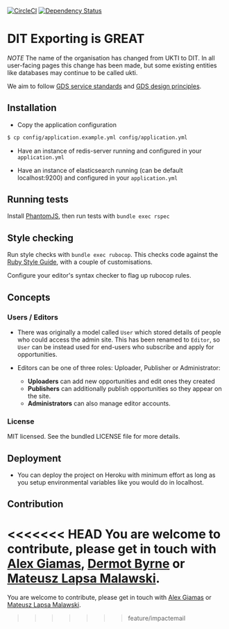 [![CircleCI](https://circleci.com/gh/uktrade/export-opportunities.svg?style=svg)](https://circleci.com/gh/uktrade/export-opportunities)
[![Dependency Status](https://gemnasium.com/badges/github.com/uktrade/export-opportunities.svg)](https://gemnasium.com/github.com/uktrade/export-opportunities)

# DIT Exporting is GREAT

*NOTE* The name of the organisation has changed from UKTI to DIT. In all
user-facing pages this change has been made, but some existing entities like
databases may continue to be called ukti.

We aim to follow [GDS service standards](https://www.gov.uk/service-manual/service-standard) and [GDS design principles](https://www.gov.uk/design-principles).


## Installation

* Copy the application configuration
```bash
$ cp config/application.example.yml config/application.yml
```
* Have an instance of redis-server running and configured in your `application.yml`

* Have an instance of elasticsearch running (can be default localhost:9200) and configured in your `application.yml`

## Running tests

Install [PhantomJS](http://phantomjs.org/), then run tests with `bundle exec rspec`

## Style checking

Run style checks with `bundle exec rubocop`. This checks code against the [Ruby Style Guide](https://github.com/bbatsov/ruby-style-guide), with a couple of customisations.

Configure your editor's syntax checker to flag up rubocop rules.

## Concepts

### Users / Editors

* There was originally a model called `User` which stored details of people who could access the admin site. This has been renamed to `Editor`, so `User` can be instead used for end-users who subscribe and apply for opportunities.

* Editors can be one of three roles: Uploader, Publisher or Administrator:

  * **Uploaders** can add new opportunities and edit ones they created
  * **Publishers** can additionally publish opportunities so they appear on the site.
  * **Administrators** can also manage editor accounts.

### License

MIT licensed. See the bundled LICENSE file for more details.
  
## Deployment
  
* You can deploy the project on Heroku with minimum effort as long as you setup environmental variables like you would do in localhost.

## Contribution
<<<<<<< HEAD
You are welcome to contribute, please get in touch with [Alex Giamas](mailto:alexandros.giamas@digital.trade.gov.uk), [Dermot Byrne](mailto:dermot.byrne@digital.trade.gov.uk) or [Mateusz Lapsa Malawski](mailto:mateusz.lapsa-malawski@digital.trade.gov.uk).
=======
You are welcome to contribute, please get in touch with [Alex Giamas](mailto:alexandros.giamas@digital.trade.gov.uk) or [Mateusz Lapsa Malawski](mailto:mateusz.lapsa-malawski@digital.trade.gov.uk).
>>>>>>> feature/impactemail
